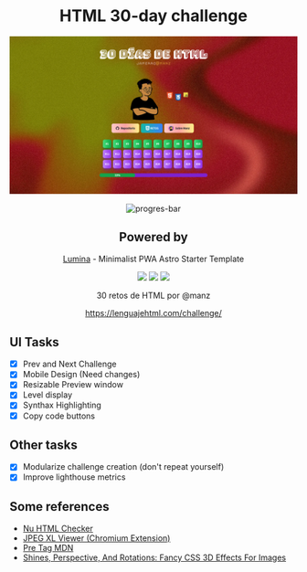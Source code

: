 <div align="center">

# HTML 30-day challenge

[![alt text](public/app.png)](https://html-30-days-challenge.vercel.app/)

![progres-bar](https://progress-bar.dev/67/?title=completed&width=350)

## Powered by

[Lumina](https://github.com/jamerrq/lumina) - Minimalist PWA Astro Starter Template

![](https://img.shields.io/badge/HTML-5-orange?style=for-the-badge&logo=html5)
![](https://img.shields.io/badge/CSS-3-blue?style=for-the-badge&logo=css3)
![](https://img.shields.io/badge/Astro-4.3-purple?style=for-the-badge&logo=astro)

30 retos de HTML por @manz

https://lenguajehtml.com/challenge/

</div>

## UI Tasks

- [x] Prev and Next Challenge
- [x] Mobile Design (Need changes)
- [x] Resizable Preview window
- [x] Level display
- [x] Synthax Highlighting
- [x] Copy code buttons

## Other tasks

- [x] Modularize challenge creation (don't repeat yourself)
- [x] Improve lighthouse metrics

## Some references

- [Nu HTML Checker](https://validator.w3.org/nu/)
- [JPEG XL Viewer (Chromium Extension)](https://chromewebstore.google.com/detail/jpeg-xl-viewer/bkhdlfmkaenamnlbpdfplekldlnghchp)
- [Pre Tag MDN](https://developer.mozilla.org/en-US/docs/Web/HTML/Element/pre)
- [Shines, Perspective, And Rotations: Fancy CSS 3D Effects For Images](https://www.smashingmagazine.com/2023/07/shines-perspective-rotations-css-3d-effects-images/)

